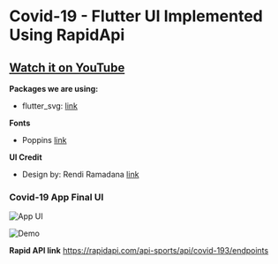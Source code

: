 # Covid-19 - Flutter UI Implemented Using RapidApi

## [Watch it on YouTube](https://youtu.be/zx6uMCoW2gQ)

**Packages we are using:**

- flutter_svg: [link](https://pub.dev/packages/flutter_svg)

**Fonts**

- Poppins [link](https://fonts.google.com/specimen/Poppins)

**UI Credit**

- Design by: Rendi Ramadana [link](https://www.uplabs.com/posts/coronavirus-information-concept)

### Covid-19 App Final UI

![App UI](/covid_19.png)


![Demo](https://user-images.githubusercontent.com/5730051/79185949-8acf3c80-7e42-11ea-984d-b098cfee5cd1.gif)

**Rapid API link**
https://rapidapi.com/api-sports/api/covid-193/endpoints